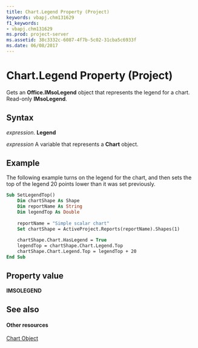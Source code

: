 ```yaml
---
title: Chart.Legend Property (Project)
keywords: vbapj.chm131629
f1_keywords:
- vbapj.chm131629
ms.prod: project-server
ms.assetid: 38c3332c-6087-4f7b-5c02-31cba5c6933f
ms.date: 06/08/2017
---
```



# Chart.Legend Property (Project)
Gets an **Office.IMsoLegend** object that represents the legend for a chart. Read-only **IMsoLegend**.

## Syntax

 _expression_. **Legend**

 _expression_ A variable that represents a **Chart** object.


## Example

The following example turns on the legend for the chart, and then sets the top of the legend 20 points lower than it was set previously.


```vb
Sub SetLegendTop()
    Dim chartShape As Shape
    Dim reportName As String
    Dim legendTop As Double
    
    reportName = "Simple scalar chart"
    Set chartShape = ActiveProject.Reports(reportName).Shapes(1)
    
    chartShape.Chart.HasLegend = True
    legendTop = chartShape.Chart.Legend.Top
    chartShape.Chart.Legend.Top = legendTop + 20
End Sub
```


## Property value

 **IMSOLEGEND**


## See also


#### Other resources


[Chart Object](chart-object-project.md)
